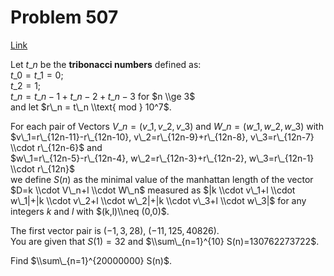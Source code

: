 # Problem 507

[Link](https://projecteuler.net/problem=507)

Let $t\_n$ be the **tribonacci numbers** defined as:  
$t\_0 = t\_1 = 0$;  
$t\_2 = 1$;  
$t\_n = t\_{n-1} + t\_{n-2} + t\_{n-3}$ for $n \\ge 3$  
and let $r\_n = t\_n \\text{ mod } 10^7$. 

For each pair of Vectors $V\_n=(v\_1,v\_2,v\_3)$ and $W\_n=(w\_1,w\_2,w\_3)$ with $v\_1=r\_{12n-11}-r\_{12n-10}, v\_2=r\_{12n-9}+r\_{12n-8}, v\_3=r\_{12n-7} \\cdot r\_{12n-6}$ and  
$w\_1=r\_{12n-5}-r\_{12n-4}, w\_2=r\_{12n-3}+r\_{12n-2}, w\_3=r\_{12n-1} \\cdot r\_{12n}$  
we define $S(n)$ as the minimal value of the manhattan length of the vector $D=k \\cdot V\_n+l \\cdot W\_n$ measured as $|k \\cdot v\_1+l \\cdot w\_1|+|k \\cdot v\_2+l \\cdot w\_2|+|k \\cdot v\_3+l \\cdot w\_3|$ for any integers $k$ and $l$ with $(k,l)\\neq (0,0)$. 

The first vector pair is $(-1, 3, 28)$, $(-11, 125, 40826)$.  
You are given that $S(1)=32$ and $\\sum\_{n=1}^{10} S(n)=130762273722$. 

Find $\\sum\_{n=1}^{20000000} S(n)$.